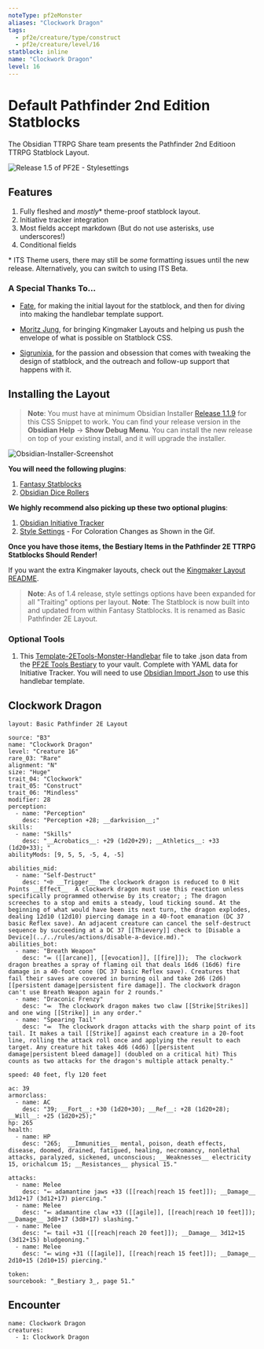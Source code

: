 ```yaml
---
noteType: pf2eMonster
aliases: "Clockwork Dragon"
tags: 
  - pf2e/creature/type/construct
  - pf2e/creature/level/16
statblock: inline
name: "Clockwork Dragon"
level: 16
---
```


# Default Pathfinder 2nd Edition Statblocks

The Obsidian TTRPG Share team presents the Pathfinder 2nd Editioon TTRPG Statblock Layout.

![Release 1.5 of PF2E - Stylesettings](_attachments/PF2E-1.3-StyleSettings.gif)

## Features

1. Fully fleshed and *mostly*\* theme-proof statblock layout.
2. Initiative tracker integration
3. Most fields accept markdown (But do not use asterisks, use underscores!)
4. Conditional fields

\* ITS Theme users, there may still be *some* formatting issues until the new release. Alternatively, you can switch to using ITS Beta.

### A Special Thanks To...

- [Fate](https://github.com/Fatebreak), for making the initial layout for the statblock, and then for diving into making the handlebar template support.

- [Moritz Jung](https://github.com/mProjectsCode), for bringing Kingmaker Layouts and helping us push the envelope of what is possible on Statblock CSS. 

- [Sigrunixia](https://github.com/sigrunixia), for the passion and obsession that comes with tweaking the design of statblock, and the outreach and follow-up support that happens with it.

## Installing the Layout

> **Note**: You must have at minimum Obsidian Installer [Release 1.1.9](https://github.com/obsidianmd/obsidian-releases/releases) for this CSS Snippet to work. You can find your release version in the **Obsidian Help** -> **Show Debug Menu**. You can install the new release on top of your existing install, and it will upgrade the installer. 

![Obsidian-Installer-Screenshot](_attachments/Obsidian-Installer-Screenshot.png)

**You will need the following plugins**:
1. [Fantasy Statblocks](https://github.com/valentine195/obsidian-5e-statblocks)
2. [Obsidian Dice Rollers](https://github.com/valentine195/obsidian-dice-roller)

**We highly recommend also picking up these two optional plugins**:
1. [Obsidian Initiative Tracker](https://github.com/valentine195/obsidian-initiative-tracker)
2. [Style Settings](https://github.com/mgmeyers/obsidian-style-settings) - For Coloration Changes as Shown in the Gif.

**Once you have those items, the Bestiary Items in the Pathfinder 2E TTRPG Statblocks Should Render!**

If you want the extra Kingmaker layouts, check out the [Kingmaker Layout README](../kingmaker-layouts/README-PF2E-Kingmaker-Layouts.md). 

> **Note**: As of 1.4 release, style settings options have been expanded for all "Traiting" options per layout. 
> **Note**: The Statblock is now built into and updated from within Fantasy Statblocks. It is renamed as Basic Pathfinder 2E Layout.

### Optional Tools

1. This [Template-2ETools-Monster-Handlebar](Template-2ETools-Monster-Handlebar.md) file to take .json data from the [PF2E Tools Bestiary](https://pf2etools.com/bestiary.html#aapoph%20serpentfolk_b2) to your vault. Complete with YAML data for Initiative Tracker. You will need to use [Obsidian Import Json](https://github.com/farling42/obsidian-import-json) to use this handlebar template.

## Clockwork Dragon

```statblock
layout: Basic Pathfinder 2E Layout

source: "B3"
name: "Clockwork Dragon"
level: "Creature 16"
rare_03: "Rare"
alignment: "N"
size: "Huge"
trait_04: "Clockwork"
trait_05: "Construct"
trait_06: "Mindless"
modifier: 28
perception:
  - name: "Perception"
    desc: "Perception +28; __darkvision__;"
skills:
  - name: "Skills"
    desc: "__Acrobatics__: +29 (1d20+29); __Athletics__: +33 (1d20+33); "
abilityMods: [9, 5, 5, -5, 4, -5]

abilities_mid:
  - name: "Self-Destruct"
    desc: "⬲ __Trigger__ The clockwork dragon is reduced to 0 Hit Points __Effect__  A clockwork dragon must use this reaction unless specifically programmed otherwise by its creator; ; The dragon screeches to a stop and emits a steady, loud ticking sound. At the beginning of what would have been its next turn, the dragon explodes, dealing 12d10 (12d10) piercing damage in a 40-foot emanation (DC 37 basic Reflex save). An adjacent creature can cancel the self-destruct sequence by succeeding at a DC 37 [[Thievery]] check to [Disable a Device](../../rules/actions/disable-a-device.md)."
abilities_bot:
  - name: "Breath Weapon"
    desc: "⬺ ([[arcane]], [[evocation]], [[fire]]);  The clockwork dragon breathes a spray of flaming oil that deals 16d6 (16d6) fire damage in a 40-foot cone (DC 37 basic Reflex save). Creatures that fail their saves are covered in burning oil and take 2d6 (2d6) [[persistent damage|persistent fire damage]]. The clockwork dragon can't use Breath Weapon again for 2 rounds."
  - name: "Draconic Frenzy"
    desc: "⬺  The clockwork dragon makes two claw [[Strike|Strikes]] and one wing [[Strike]] in any order."
  - name: "Spearing Tail"
    desc: "⬺  The clockwork dragon attacks with the sharp point of its tail. It makes a tail [[Strike]] against each creature in a 20-foot line, rolling the attack roll once and applying the result to each target. Any creature hit takes 4d6 (4d6) [[persistent damage|persistent bleed damage]] (doubled on a critical hit) This counts as two attacks for the dragon's multiple attack penalty."

speed: 40 feet, fly 120 feet

ac: 39
armorclass:
  - name: AC
    desc: "39; __Fort__: +30 (1d20+30); __Ref__: +28 (1d20+28); __Will__: +25 (1d20+25);"
hp: 265
health:
  - name: HP
    desc: "265;  __Immunities__ mental, poison, death effects, disease, doomed, drained, fatigued, healing, necromancy, nonlethal attacks, paralyzed, sickened, unconscious; __Weaknesses__ electricity 15, orichalcum 15; __Resistances__ physical 15."

attacks:
  - name: Melee
    desc: "⬻ adamantine jaws +33 ([[reach|reach 15 feet]]); __Damage__ 3d12+17 (3d12+17) piercing."
  - name: Melee
    desc: "⬻ adamantine claw +33 ([[agile]], [[reach|reach 10 feet]]); __Damage__ 3d8+17 (3d8+17) slashing."
  - name: Melee
    desc: "⬻ tail +31 ([[reach|reach 20 feet]]); __Damage__ 3d12+15 (3d12+15) bludgeoning."
  - name: Melee
    desc: "⬻ wing +31 ([[agile]], [[reach|reach 15 feet]]); __Damage__ 2d10+15 (2d10+15) piercing."

token:
sourcebook: "_Bestiary 3_, page 51."
```

## Encounter

```encounter-table
name: Clockwork Dragon
creatures:
  - 1: Clockwork Dragon
```
